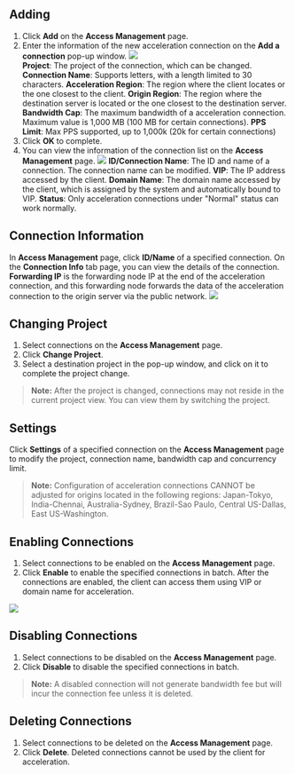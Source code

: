 ## Adding
1. Click **Add** on the **Access Management** page.
2. Enter the information of the new acceleration connection on the **Add a connection** pop-up window.
![](https://main.qcloudimg.com/raw/d30c08d1cf9dedb12ed805bf731e073f.png)  
**Project**: The project of the connection, which can be changed.
**Connection Name**: Supports letters, with a length limited to 30 characters.
**Acceleration Region**: The region where the client locates or the one closest to the client.
**Origin Region**: The region where the destination server is located or the one closest to the destination server.
**Bandwidth Cap**: The maximum bandwidth of a acceleration connection. Maximum value is 1,000 MB (100 MB for certain connections).
**PPS Limit**: Max PPS supported, up to 1,000k (20k for certain connections)
3. Click **OK** to complete.
4. You can view the information of the connection list on the **Access Management** page.
![](https://main.qcloudimg.com/raw/b326c683b47321704d0269a0eb047f2d.png)
**ID/Connection Name**: The ID and name of a connection. The connection name can be modified.
**VIP**: The IP address accessed by the client.
**Domain Name**: The domain name accessed by the client, which is assigned by the system and automatically bound to VIP.
**Status**: Only acceleration connections under "Normal" status can work normally.

## Connection Information
In **Access Management** page, click **ID/Name** of a specified connection. On the **Connection Info** tab page, you can view the details of the connection. **Forwarding IP** is the forwarding node IP at the end of the acceleration connection, and this forwarding node forwards the data of the acceleration connection to the origin server via the public network.
![](https://main.qcloudimg.com/raw/0f3097be7c9bb138d4287683a97863d1.png)

## Changing Project
1. Select connections on the **Access Management** page.
2. Click **Change Project**.
3. Select a destination project in the pop-up window, and click on it to complete the project change.
>**Note:**
>After the project is changed, connections may not reside in the current project view. You can view them by switching the project.

## Settings
Click **Settings** of a specified connection on the **Access Management** page to modify the project, connection name, bandwidth cap and concurrency limit.
>**Note:**
>Configuration of acceleration connections CANNOT be adjusted for origins located in the following regions:
Japan-Tokyo, India-Chennai, Australia-Sydney, Brazil-Sao Paulo, Central US-Dallas, East US-Washington.

## Enabling Connections
1. Select connections to be enabled on the **Access Management** page.
2. Click **Enable** to enable the specified connections in batch.
After the connections are enabled, the client can access them using VIP or domain name for acceleration.

![](https://main.qcloudimg.com/raw/7fa62f53889b0c7f500fa42e7e1e8ce6.jpg)

## Disabling Connections
1. Select connections to be disabled on the **Access Management** page.
2. Click **Disable** to disable the specified connections in batch.
>**Note:**
>A disabled connection will not generate bandwidth fee but will incur the connection fee unless it is deleted.

## Deleting Connections
1. Select connections to be deleted on the **Access Management** page.
2. Click **Delete**.
Deleted connections cannot be used by the client for acceleration.







